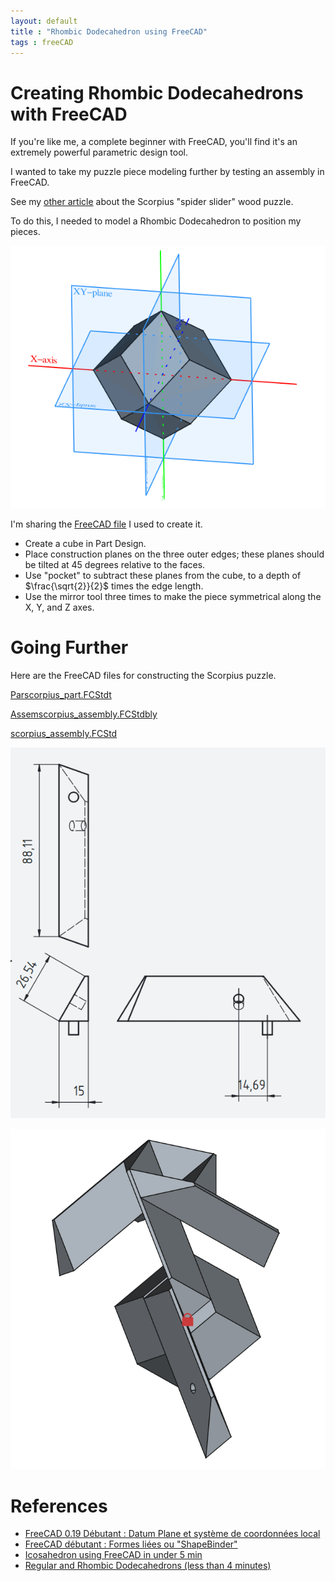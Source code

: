 ```yaml
---
layout: default
title : "Rhombic Dodecahedron using FreeCAD"
tags : freeCAD
---
```

# Creating Rhombic Dodecahedrons with FreeCAD

If you're like me, a complete beginner with FreeCAD, you'll find it's an extremely powerful parametric design tool.

I wanted to take my puzzle piece modeling further by testing an assembly in FreeCAD.

See my [other article](https://sylvain69780.github.io/2021/06/05/dihedral-angle-and-the-spider-slider-puzzle.html) about the Scorpius "spider slider" wood puzzle.

To do this, I needed to model a Rhombic Dodecahedron to position my pieces.

![preview](/assets/download/freecad/rhombic-dodecahedron.png)

I'm sharing the [FreeCAD file](/assets/download/freecad/rhombic-dodecahedron.FCStd) I used to create it.

* Create a cube in Part Design.
* Place construction planes on the three outer edges; these planes should be tilted at 45 degrees relative to the faces.
* Use "pocket" to subtract these planes from the cube, to a depth of $\frac{\sqrt{2}}{2}$ times the edge length.
* Use the mirror tool three times to make the piece symmetrical along the X, Y, and Z axes.

# Going Further

Here are the FreeCAD files for constructing the Scorpius puzzle.

[Parscorpius_part.FCStdt](/assets/download/freecad/scorpius_part.FCStd)

[Assemscorpius_assembly.FCStdbly](/assets/download/freecad/scorpius_assembly.FCStd)

[scorpius_assembly.FCStd](/assets/download/freecad/scorpius_assembly.FCStd)

![preview](/assets/download/freecad/scorpius.png)

![preview](/assets/download/freecad/assembly.png)


# References

* [FreeCAD 0.19 Débutant : Datum Plane et système de coordonnées local](https://youtu.be/0PSiFiA2JxI?si=HPDgam6RddYEOJev)
* [FreeCAD débutant : Formes liées ou "ShapeBinder"](https://youtu.be/KYD9Ojugi8Q?si=J5p7QfEHfU3QuErc)
* [Icosahedron using FreeCAD in under 5 min](https://www.youtube.com/watch?v=tm-JiVusZPA&t=12s)
* [Regular and Rhombic Dodecahedrons (less than 4 minutes)](https://www.youtube.com/watch?v=yNe30vjTsnA)
